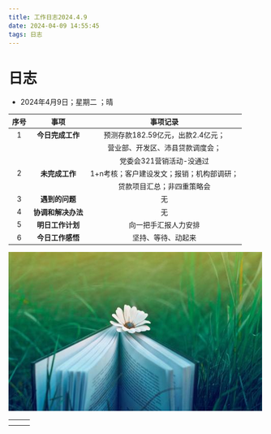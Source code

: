 ```yaml
---
title: 工作日志2024.4.9
date: 2024-04-09 14:55:45
tags: 日志
---
```


# 日志



- 2024年4月9日；星期二 ；晴

| 序号 |        事项        |                 事项记录                  |
| :--: | :----------------: | :---------------------------------------: |
|  1   |  **今日完成工作**  |     预测存款182.59亿元，出款2.4亿元；     |
|      |                    |     营业部、开发区、沛县贷款调度会；      |
|      |                    |         党委会321营销活动-没通过          |
|  2   |   **未完成工作**   | 1+n考核；客户建设发文；报销；机构部调研； |
|      |                    |        贷款项目汇总；非四重策略会         |
|  3   |   **遇到的问题**   |                    无                     |
|  4   | **协调和解决办法** |                    无                     |
|  5   |  **明日工作计划**  |           向一把手汇报人力安排            |
|  6   |  **今日工作感悟**  |            坚持、等待、动起来             |

 ![](../pic/29171438fpzf.jpg)

|      |      |      |
| ---- | ---- | ---- |
|      |      |      |
|      |      |      |

